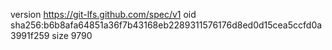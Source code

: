 version https://git-lfs.github.com/spec/v1
oid sha256:b6b8afa64851a36f7b43168eb2289311576176d8ed0d15cea5ccfd0a3991f259
size 9790
